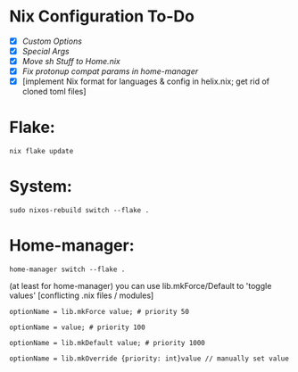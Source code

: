 # Nix Configuration To-Do

- [x] *Custom Options*
- [x] *Special Args*
- [x] *Move sh Stuff to Home.nix*
- [x] *Fix protonup compat params in home-manager*
- [x] [implement Nix format for languages & config in helix.nix; get rid of cloned toml files]

# Flake:
	nix flake update
>

# System:
	sudo nixos-rebuild switch --flake .
>

# Home-manager:
	home-manager switch --flake .
>

(at least for home-manager)
you can use lib.mkForce/Default to 'toggle values'
[conflicting .nix files / modules]

	optionName = lib.mkForce value; # priority 50

	optionName = value; # priority 100

	optionName = lib.mkDefault value; # priority 1000

	optionName = lib.mkOverride {priority: int}value // manually set value
